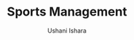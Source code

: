 ---
is_programmatic_layout_5: true
draft: false
title: Sports Management
snippet: Sports Management
image:
  src: /images/pseo/best-work-management-tools-for-sports-management.jpg
  alt: sports management, task management, resource management, productivity
publishDate: 2024-12-22
category: ""
author: Ushani Ishara
tags:
  - sportsmanagement
  - Tips
  - Open-Source
  - Team
content_01: |
    The sports management industry is dynamic and multifaceted, involving the coordination of events, marketing, and athlete representation while navigating the complexities of sponsorships and fan engagement. Effective task management tools are vital for success in this industry, as they help streamline operations, enhance communication among teams, and ensure that critical deadlines are met, ultimately driving performance and maximizing opportunities.',
content_02: |
    Sports teams rely on Worklenz to organize schedules, streamline workflows, and improve team collaboration.
description: Discover the best work management tools for sports management including WorkLenz, designed for your specific needs.
related: [best-work-management-tools-for-entertainment-venues, best-work-management-tools-for-sports-teams-&-organizations, best-work-management-tools-for-event-planning, best-work-management-tools-for-tourism-&-travel]
---
